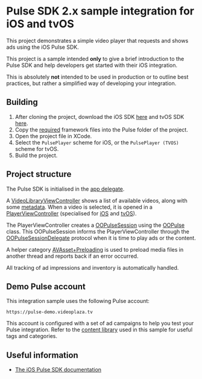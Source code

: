 # Pulse SDK 2.x sample integration for iOS and tvOS

This project demonstrates a simple video player that requests and shows ads using the iOS Pulse SDK.

This project is a sample intended **only** to give a brief introduction to the Pulse SDK and help developers get started with their iOS integration.

This is absolutely **not** intended to be used in production or to outline best practices, but rather a simplified way of developing your integration.


## Building

1. After cloning the project, download the iOS SDK [here](https://service.videoplaza.tv/proxy/ios-sdk/2/latest) and tvOS SDK [here](https://service.videoplaza.tv/proxy/tvos-sdk/2/latest).
2. Copy the [required](Pulse/readme.md) framework files into the Pulse folder of the project.
3. Open the project file in XCode.
4. Select the ```PulsePlayer``` scheme  for iOS, or the ```PulsePlayer (TVOS)``` scheme for tvOS.
5. Build the project.


## Project structure

The Pulse SDK is initialised in the [app delegate](PulsePlayer/PulsePlayer/AppDelegate.m).

A [VideoLibraryViewController](PulsePlayer/PulsePlayer/VideoLibraryViewController.m) shows a list of available videos, along with some [metadata](PulsePlayer/PulsePlayer/VideoItem.h). When a video is selected, it is opened in a [PlayerViewController](PulsePlayer/PulsePlayer/PlayerViewController.h) (specialised for  [iOS](PulsePlayer/PulsePlayer/ios/PlayerViewController.m) and [tvOS](PulsePlayer/PulsePlayer/tvos/PlayerViewController.m)).

The PlayerViewController creates a [OOPulseSession](http://pulse-sdks.videoplaza.com/ios_2/latest/Protocols/OOPulseSession.html) using the [OOPulse](http://pulse-sdks.videoplaza.com/ios_2/latest/Classes/OOPulse.html) class. This OOPulseSession informs the PlayerViewController through the [OOPulseSessionDelegate](http://pulse-sdks.videoplaza.com/ios_2/latest/Protocols/OOPulseSessionDelegate.html) protocol when it is time to play ads or the content.

A helper category [AVAsset+Preloading](PulsePlayer/PulsePlayer/AVAsset+Preloading.h) is used to preload media files in another thread and reports back if an error occurred.

All tracking of ad impressions and inventory is automatically handled.


## Demo Pulse account

This integration sample uses the following Pulse account:
```
https://pulse-demo.videoplaza.tv
```

This account is configured with a set of ad campaigns to help you test your Pulse integration. Refer to the [content library](PulsePlayer/PulsePlayer/library.json) used in this sample for useful tags and categories.


## Useful information

- [The iOS Pulse SDK documentation](http://pulse-sdks.videoplaza.com/ios_2/latest/index.html)

